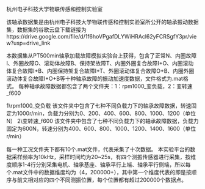 杭州电子科技大学物联传感和控制实验室

该轴承数据集是由杭州电子科技大学物联传感和控制实验室所公开的轴承振动数据集，数据集的谷歌云盘下载链接为https://drive.google.com/file/d/1f6hoVPgafDLYWiHRAcl62yFCRSgfY3pr/view?usp=drive_link 

本数据集从PT500min轴承加载故障模拟实验台上获得，包含了正常N、内圈故障I、外圈故障O、滚动体故障B、保持架故障T、内圈外圈复合故障I+O、内圈滚动体复合故障I+B、内圈保持架复合故障I+T、外圈滚动体复合故障O+B、内圈外圈滚动体复合故障I+O+B等十种轴承故障的振动加速度数据，文件格式为.mat格式。 每种轴承故障数据都包含了两个文件夹：1：rpm1000_变负载，2：变转速_f600

1\rpm1000_变负载 该文件夹中包含了七种不同负载力下的轴承故障数据，转速固定为1000r/min，负载力分别为0、200、400、600、800、1000、1200（单位N） 2\变转速_f600 该文件夹中包含了七种不同负载力下的轴承故障数据，负载力固定为600N，转速分别为400、600、800、1000、1200、1400、1600（单位r/min）

每一种工况文件夹下都有10个.mat文件，代表采集了十次数据。 本实验平台的数据采样频率为10kHz，采样时间均为20~25s，有四个测振传感器进行采集，按维度顺序1-4行分别采集电机、轴承基座、轴承平行上端、轴承平行侧端，所以每个.mat文件中的数据维度均为（4，200000+），其中第一个维度代表的即是按顺序与前文相对应的四个不同测振位置，每个位置都有超过200000个数据点。
